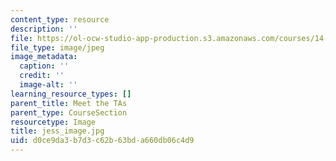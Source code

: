 ```yaml
---
content_type: resource
description: ''
file: https://ol-ocw-studio-app-production.s3.amazonaws.com/courses/14-01sc-principles-of-microeconomics-fall-2011/d0ce9da3b7d3c62b63bda660db06c4d9_jess_image.jpg
file_type: image/jpeg
image_metadata:
  caption: ''
  credit: ''
  image-alt: ''
learning_resource_types: []
parent_title: Meet the TAs
parent_type: CourseSection
resourcetype: Image
title: jess_image.jpg
uid: d0ce9da3-b7d3-c62b-63bd-a660db06c4d9
---
```

